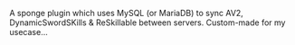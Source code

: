 A sponge plugin which uses MySQL (or MariaDB) to sync AV2, DynamicSwordSKills & ReSkillable between servers. Custom-made for my usecase...